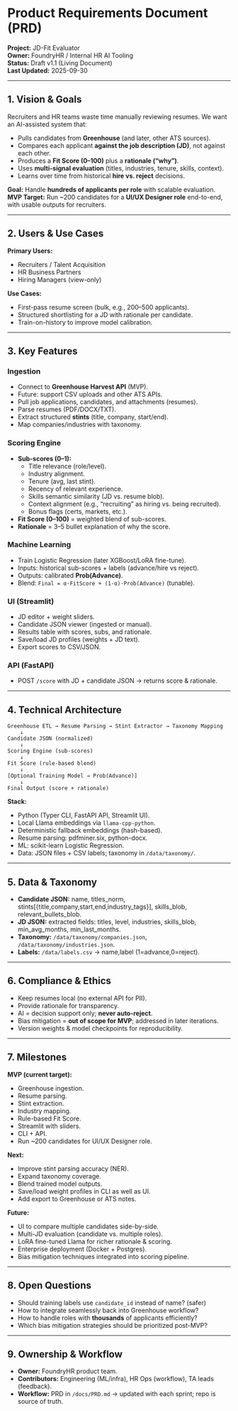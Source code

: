 
# Product Requirements Document (PRD)
**Project:** JD-Fit Evaluator  
**Owner:** FoundryHR / Internal HR AI Tooling  
**Status:** Draft v1.1 (Living Document)  
**Last Updated:** 2025-09-30  

---

## 1. Vision & Goals
Recruiters and HR teams waste time manually reviewing resumes. We want an AI-assisted system that:  
- Pulls candidates from **Greenhouse** (and later, other ATS sources).  
- Compares each applicant **against the job description (JD)**, not against each other.  
- Produces a **Fit Score (0–100)** plus a **rationale (“why”)**.  
- Uses **multi-signal evaluation** (titles, industries, tenure, skills, context).  
- Learns over time from historical **hire vs. reject** decisions.  

**Goal:** Handle **hundreds of applicants per role** with scalable evaluation.  
**MVP Target:** Run ~200 candidates for a **UI/UX Designer role** end-to-end, with usable outputs for recruiters.  

---

## 2. Users & Use Cases
**Primary Users:**  
- Recruiters / Talent Acquisition  
- HR Business Partners  
- Hiring Managers (view-only)  

**Use Cases:**  
- First-pass resume screen (bulk, e.g., 200–500 applicants).  
- Structured shortlisting for a JD with rationale per candidate.  
- Train-on-history to improve model calibration.  

---

## 3. Key Features

### Ingestion
- Connect to **Greenhouse Harvest API** (MVP).  
- Future: support CSV uploads and other ATS APIs.  
- Pull job applications, candidates, and attachments (resumes).  
- Parse resumes (PDF/DOCX/TXT).  
- Extract structured **stints** (title, company, start/end).  
- Map companies/industries with taxonomy.  

### Scoring Engine
- **Sub-scores (0–1):**
  - Title relevance (role/level).  
  - Industry alignment.  
  - Tenure (avg, last stint).  
  - Recency of relevant experience.  
  - Skills semantic similarity (JD vs. resume blob).  
  - Context alignment (e.g., “recruiting” as hiring vs. being recruited).  
  - Bonus flags (certs, markets, etc.).  
- **Fit Score (0–100)** = weighted blend of sub-scores.  
- **Rationale** = 3–5 bullet explanation of why the score.  

### Machine Learning
- Train Logistic Regression (later XGBoost/LoRA fine-tune).  
- Inputs: historical sub-scores + labels (advance/hire vs reject).  
- Outputs: calibrated **Prob(Advance)**.  
- Blend: `Final = α·FitScore + (1-α)·Prob(Advance)` (tunable).  

### UI (Streamlit)
- JD editor + weight sliders.  
- Candidate JSON viewer (ingested or manual).  
- Results table with scores, subs, and rationale.  
- Save/load JD profiles (weights + JD text).  
- Export scores to CSV/JSON.  

### API (FastAPI)
- POST `/score` with JD + candidate JSON → returns score & rationale.  

---

## 4. Technical Architecture

```
Greenhouse ETL → Resume Parsing → Stint Extractor → Taxonomy Mapping
    ↓
Candidate JSON (normalized)
    ↓
Scoring Engine (sub-scores)
    ↓
Fit Score (rule-based blend)
    ↓
[Optional Training Model → Prob(Advance)]
    ↓
Final Output (score + rationale)
```

**Stack:**  
- Python (Typer CLI, FastAPI API, Streamlit UI).  
- Local Llama embeddings via `llama-cpp-python`.  
- Deterministic fallback embeddings (hash-based).  
- Resume parsing: pdfminer.six, python-docx.  
- ML: scikit-learn Logistic Regression.  
- Data: JSON files + CSV labels; taxonomy in `/data/taxonomy/`.  

---

## 5. Data & Taxonomy

- **Candidate JSON:** name, titles_norm, stints[{title,company,start,end,industry_tags}], skills_blob, relevant_bullets_blob.  
- **JD JSON:** extracted fields: titles, level, industries, skills_blob, min_avg_months, min_last_months.  
- **Taxonomy:** `/data/taxonomy/companies.json`, `/data/taxonomy/industries.json`.  
- **Labels:** `/data/labels.csv` → name,label (1=advance,0=reject).  

---

## 6. Compliance & Ethics
- Keep resumes local (no external API for PII).  
- Provide rationale for transparency.  
- AI = decision support only; **never auto-reject**.  
- Bias mitigation = **out of scope for MVP**; addressed in later iterations.  
- Version weights & model checkpoints for reproducibility.  

---

## 7. Milestones

**MVP (current target):**  
- Greenhouse ingestion.  
- Resume parsing.  
- Stint extraction.  
- Industry mapping.  
- Rule-based Fit Score.  
- Streamlit with sliders.  
- CLI + API.  
- Run ~200 candidates for UI/UX Designer role.  

**Next:**  
- Improve stint parsing accuracy (NER).  
- Expand taxonomy coverage.  
- Blend trained model outputs.  
- Save/load weight profiles in CLI as well as UI.  
- Add export to Greenhouse or ATS notes.  

**Future:**  
- UI to compare multiple candidates side-by-side.  
- Multi-JD evaluation (candidate vs. multiple roles).  
- LoRA fine-tuned Llama for richer rationale & scoring.  
- Enterprise deployment (Docker + Postgres).  
- Bias mitigation techniques integrated into scoring pipeline.  

---

## 8. Open Questions
- Should training labels use `candidate_id` instead of name? (safer)  
- How to integrate seamlessly back into Greenhouse workflow?  
- How to handle roles with **thousands** of applicants efficiently?  
- Which bias mitigation strategies should be prioritized post-MVP?  

---

## 9. Ownership & Workflow
- **Owner:** FoundryHR product team.  
- **Contributors:** Engineering (ML/infra), HR Ops (workflow), TA leads (feedback).  
- **Workflow:** PRD in `/docs/PRD.md` → updated with each sprint; repo is source of truth.  
